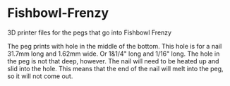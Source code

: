 # Fishbowl-Frenzy
3D printer files for the pegs that go into Fishbowl Frenzy

The peg prints with  hole in the middle of the bottom. This hole is for a nail 31.7mm long and 1.62mm wide. Or 1&1/4" long and 1/16" long. The hole in the peg is not that deep, however. The nail will need to be heated up and slid into the hole. This means that the end of the nail will melt into the peg, so it will not come out. 
